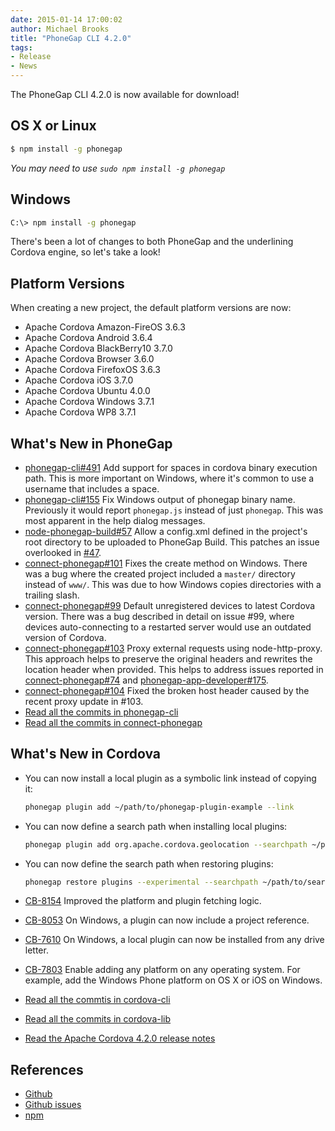 ```yaml
---
date: 2015-01-14 17:00:02
author: Michael Brooks
title: "PhoneGap CLI 4.2.0"
tags:
- Release
- News
---
```


The PhoneGap CLI 4.2.0 is now available for download!

## OS X or Linux

```sh
$ npm install -g phonegap
```

_You may need to use `sudo npm install -g phonegap`_

## Windows

```sh
C:\> npm install -g phonegap
```

There's been a lot of changes to both PhoneGap and the underlining Cordova engine, so let's take a look!

## Platform Versions

When creating a new project, the default platform versions are now:

- Apache Cordova Amazon-FireOS 3.6.3
- Apache Cordova Android 3.6.4
- Apache Cordova BlackBerry10 3.7.0
- Apache Cordova Browser 3.6.0
- Apache Cordova FirefoxOS 3.6.3
- Apache Cordova iOS 3.7.0
- Apache Cordova Ubuntu 4.0.0
- Apache Cordova Windows 3.7.1
- Apache Cordova WP8 3.7.1

## What's New in PhoneGap

- [phonegap-cli#491](https://github.com/phonegap/phonegap-cli/issues/491) Add support for spaces in cordova binary execution path. This is more important on Windows, where it's common to use a username that includes a space.
- [phonegap-cli#155](https://github.com/phonegap/phonegap-cli/issues/155) Fix Windows output of phonegap binary name. Previously it would report `phonegap.js` instead of just `phonegap`. This was most apparent in the help dialog messages.
- [node-phonegap-build#57](https://github.com/phonegap/node-phonegap-build/issues/57) Allow a config.xml defined in the project's root directory to be uploaded to PhoneGap Build. This patches an issue overlooked in [#47](https://github.com/phonegap/node-phonegap-build/issues/47).
- [connect-phonegap#101](https://github.com/phonegap/connect-phonegap/issues/101) Fixes the create method on Windows. There was a bug where the created project included a `master/` directory instead of `www/`. This was due to how Windows copies directories with a trailing slash.
- [connect-phonegap#99](https://github.com/phonegap/connect-phonegap/issues/99) Default unregistered devices to latest Cordova version. There was a bug described in detail on issue #99, where devices auto-connecting to a restarted server would use an outdated version of Cordova.
- [connect-phonegap#103](https://github.com/phonegap/connect-phonegap/issues/103) Proxy external requests using node-http-proxy. This approach helps to preserve the original headers and rewrites the location header when provided. This helps to address issues reported in [connect-phonegap#74](https://github.com/phonegap/connect-phonegap/issues/74) and [phonegap-app-developer#175](https://github.com/phonegap/phonegap-app-developer/issues/175).
- [connect-phonegap#104](https://github.com/phonegap/connect-phonegap/issues/104) Fixed the broken host header caused by the recent proxy update in #103.
- [Read all the commits in phonegap-cli](https://github.com/phonegap/phonegap-cli/compare/4.0.0-0.22.7...4.2.0-0.23.0)
- [Read all the commits in connect-phonegap](https://github.com/phonegap/connect-phonegap/compare/0.14.2...0.14.6)

## What's New in Cordova

- You can now install a local plugin as a symbolic link instead of copying it:

  ```sh
  phonegap plugin add ~/path/to/phonegap-plugin-example --link
  ```

- You can now define a search path when installing local plugins:

  ```sh
  phonegap plugin add org.apache.cordova.geolocation --searchpath ~/path/to/search
  ```

- You can now define the search path when restoring plugins:

  ```sh
  phonegap restore plugins --experimental --searchpath ~/path/to/search
  ```

- [CB-8154](https://github.com/apache/cordova-lib/commit/20219874e1023688f111bf4a5c182eaa9eac752a) Improved the platform and plugin fetching logic.
- [CB-8053](https://issues.apache.org/jira/browse/CB-8053) On Windows, a plugin can now include a project reference.
- [CB-7610](https://github.com/apache/cordova-lib/commit/c6870a1b54719662e531e5dab38beeb6213794f8) On Windows, a local plugin can now be installed from any drive letter.
- [CB-7803](https://issues.apache.org/jira/browse/CB-7803) Enable adding any platform on any operating system. For example, add the Windows Phone platform on OS X or iOS on Windows.
- [Read all the commtis in cordova-cli](https://github.com/apache/cordova-cli/compare/4.1.2...4.2.0)
- [Read all the commits in cordova-lib](https://github.com/apache/cordova-lib/compare/4.1.2...4.2.0)
- [Read the Apache Cordova 4.2.0 release notes](http://cordova.apache.org/news/2015/01/09/tools-release.html)

## References

- [Github](https://github.com/phonegap/phonegap-cli)
- [Github issues](https://github.com/phonegap/phonegap-cli/issues)
- [npm](https://www.npmjs.org/package/phonegap)
